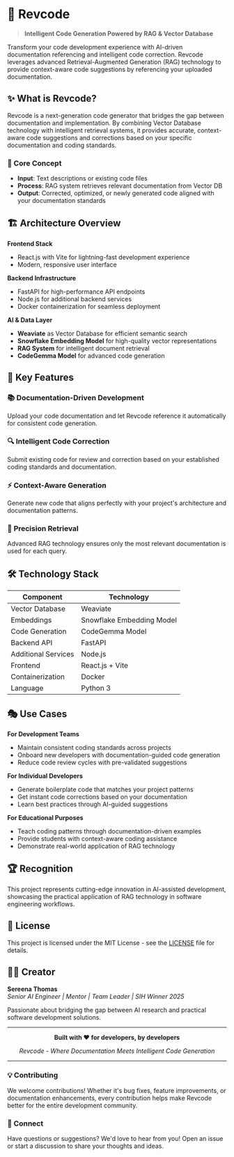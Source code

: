 # 🚀 Revcode

> **Intelligent Code Generation Powered by RAG & Vector Database**

Transform your code development experience with AI-driven documentation referencing and intelligent code correction. Revcode leverages advanced Retrieval-Augmented Generation (RAG) technology to provide context-aware code suggestions by referencing your uploaded documentation.

## ✨ What is Revcode?

Revcode is a next-generation code generator that bridges the gap between documentation and implementation. By combining Vector Database technology with intelligent retrieval systems, it provides accurate, context-aware code suggestions and corrections based on your specific documentation and coding standards.

### 🎯 Core Concept

- **Input**: Text descriptions or existing code files
- **Process**: RAG system retrieves relevant documentation from Vector DB
- **Output**: Corrected, optimized, or newly generated code aligned with your documentation standards

## 🏗️ Architecture Overview

**Frontend Stack**
- React.js with Vite for lightning-fast development experience
- Modern, responsive user interface

**Backend Infrastructure** 
- FastAPI for high-performance API endpoints
- Node.js for additional backend services
- Docker containerization for seamless deployment

**AI & Data Layer**
- **Weaviate** as Vector Database for efficient semantic search
- **Snowflake Embedding Model** for high-quality vector representations
- **RAG System** for intelligent document retrieval
- **CodeGemma Model** for advanced code generation

## 🌟 Key Features

### 📚 **Documentation-Driven Development**
Upload your code documentation and let Revcode reference it automatically for consistent code generation.

### 🔍 **Intelligent Code Correction**
Submit existing code for review and correction based on your established coding standards and documentation.

### ⚡ **Context-Aware Generation**
Generate new code that aligns perfectly with your project's architecture and documentation patterns.

### 🎯 **Precision Retrieval**
Advanced RAG technology ensures only the most relevant documentation is used for each query.

## 🛠️ Technology Stack

| Component | Technology |
|-----------|------------|
| Vector Database | Weaviate |
| Embeddings | Snowflake Embedding Model |
| Code Generation | CodeGemma Model |
| Backend API | FastAPI |
| Additional Services | Node.js |
| Frontend | React.js + Vite |
| Containerization | Docker |
| Language | Python 3 |

## 🎭 Use Cases

**For Development Teams**
- Maintain consistent coding standards across projects
- Onboard new developers with documentation-guided code generation
- Reduce code review cycles with pre-validated suggestions

**For Individual Developers**  
- Generate boilerplate code that matches your project patterns
- Get instant code corrections based on your documentation
- Learn best practices through AI-guided suggestions

**For Educational Purposes**
- Teach coding patterns through documentation-driven examples
- Provide students with context-aware coding assistance
- Demonstrate real-world application of RAG technology

## 🏆 Recognition

This project represents cutting-edge innovation in AI-assisted development, showcasing the practical application of RAG technology in software engineering workflows.

## 📄 License

This project is licensed under the MIT License - see the [LICENSE](LICENSE) file for details.

## 👨‍💻 Creator

**Sereena Thomas**  
*Senior AI Engineer | Mentor | Team Leader | SIH Winner 2025*

Passionate about bridging the gap between AI research and practical software development solutions.

---

<div align="center">

**Built with ❤️ for developers, by developers**

*Revcode - Where Documentation Meets Intelligent Code Generation*

</div>

---

### 💡 Contributing

We welcome contributions! Whether it's bug fixes, feature improvements, or documentation enhancements, every contribution helps make Revcode better for the entire development community.

### 🔗 Connect

Have questions or suggestions? We'd love to hear from you! Open an issue or start a discussion to share your thoughts and ideas.